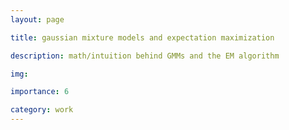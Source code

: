 ```yaml
---
layout: page

title: gaussian mixture models and expectation maximization 

description: math/intuition behind GMMs and the EM algorithm

img: 

importance: 6

category: work
---
```


<object data="/assets/gmm.pdf" width="800px" height="2100px" />

